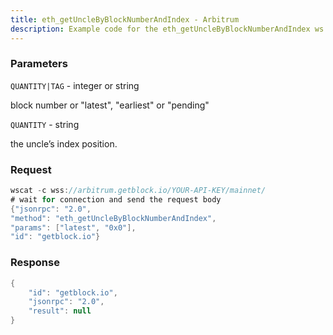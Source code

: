 ```yaml
---
title: eth_getUncleByBlockNumberAndIndex - Arbitrum
description: Example code for the eth_getUncleByBlockNumberAndIndex ws method. Сomplete guide on how to use eth_getUncleByBlockNumberAndIndex ws in GetBlock.io Web3 documentation.
---
```


### Parameters


`QUANTITY|TAG` - integer or string

block number or "latest", "earliest" or "pending"

`QUANTITY` - string

the uncle’s index position.

### Request

``` java
wscat -c wss://arbitrum.getblock.io/YOUR-API-KEY/mainnet/ 
# wait for connection and send the request body 
{"jsonrpc": "2.0",
"method": "eth_getUncleByBlockNumberAndIndex",
"params": ["latest", "0x0"],
"id": "getblock.io"}
```

###  Response

``` java
{
    "id": "getblock.io",
    "jsonrpc": "2.0",
    "result": null
}
```

